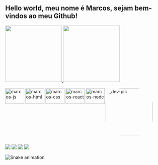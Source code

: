 ## Hello world, meu nome é Marcos, sejam bem-vindos ao meu Github!

<div>
<a href="https://www.linkedin.com/in/mhplimadev/">
<img height="180em" src="https://github-readme-stats.vercel.app/api?username=marquenrique&show_icons=true&hide=contribs&theme=nightowl&include_all_comites=true&count_private=true"/>
<img height="180em" src="https://github-readme-stats.vercel.app/api/top-langs/?username=marquenrique&theme=nightowl"/>
</div>

<div style="display: inline-block"><br>
<img align="center" alt="marcos-js" height="50" width="60" src="https://cdn.jsdelivr.net/gh/devicons/devicon/icons/javascript/javascript-original.svg"/>
<img align="center" alt="marcos-html" height="50" width="60" src="https://cdn.jsdelivr.net/gh/devicons/devicon/icons/html5/html5-plain.svg"/>
<img align="center" alt="marcos-css" height="50" width="60" src="https://cdn.jsdelivr.net/gh/devicons/devicon/icons/css3/css3-original.svg"/>
<img align="center" alt="marcos-react" height="50" width="60" src="https://cdn.jsdelivr.net/gh/devicons/devicon/icons/react/react-original.svg"/>
<img align="center" alt="marcos-node" height="50" width="60" src="https://cdn.jsdelivr.net/gh/devicons/devicon/icons/nodejs/nodejs-original.svg"/>
<img align="right" alt="dev-pic" height="150" style="border-radius:50px"; src="https://img.freepik.com/vetores-gratis/ilustracao-do-conceito-abstrato-do-aplicativo-de-pagina-unica-pagina-da-web-do-spa-tendencia-de-desenvolvimento-da-web-aplicativo-dentro-de-um-navegador-pagina-de-reescrita-dinamica-criacao-de-site-responsivo_335657-899.jpg?w=740&t=st=1659038499~exp=1659039099~hmac=beab4de8f2fbdf752fc1f8491f57b0661c7da435853a29286a782b6cbeb81996"/>
</div>

##

<div> 
  <a href="https://www.instagram.com/marcoshpl_" target="_blank"><img src="https://img.shields.io/badge/-Instagram-%23E4405F?style=for-the-badge&logo=instagram&logoColor=white" target="_blank"></a>
  <a href = "mailto:marcoshpdev@gmail.com"><img src="https://img.shields.io/badge/-Gmail-%23333?style=for-the-badge&logo=gmail&logoColor=white" target="_blank"></a>
  <a href="https://www.linkedin.com/in/mhplimadev/" target="_blank"><img src="https://img.shields.io/badge/-LinkedIn-%230077B5?style=for-the-badge&logo=linkedin&logoColor=white" target="_blank"></a> 
  <a href="https://wa.me/5581998727734/" target="_blank"><img src="https://img.shields.io/badge/WhatsApp-25D366?style=for-the-badge&logo=whatsapp&logoColor=white" target="_blank"></a> 
 
  ![Snake animation](https://github.com/marquenrique/blob/output/github-contribution-grid-snake.svg)
 
</div>
